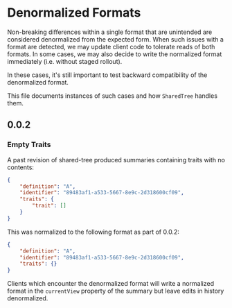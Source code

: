 # Denormalized Formats

Non-breaking differences within a single format that are unintended are considered denormalized from the expected form.
When such issues with a format are detected, we may update client code to tolerate reads of both formats.
In some cases, we may also decide to write the normalized format immediately (i.e. without staged rollout).

In these cases, it's still important to test backward compatibility of the denormalized format.

This file documents instances of such cases and how `SharedTree` handles them.

## 0.0.2

### Empty Traits

A past revision of shared-tree produced summaries containing traits with no contents:

```json
{
    "definition": "A",
    "identifier": "89483af1-a533-5667-8e9c-2d318600cf09",
    "traits": {
        "trait": []
    }
}
```

This was normalized to the following format as part of 0.0.2:

```json
{
    "definition": "A",
    "identifier": "89483af1-a533-5667-8e9c-2d318600cf09",
    "traits": {}
}
```

Clients which encounter the denormalized format will write a normalized format in the `currentView` property of the summary but leave edits in history denormalized.
